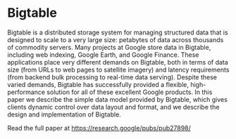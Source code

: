 # Bigtable
Bigtable is a distributed storage system for managing
structured data that is designed to scale to a very
large size: petabytes of data across thousands of
commodity servers. Many projects at Google store data in
Bigtable, including web indexing, Google Earth, and Google
Finance. These applications place very different demands
on Bigtable, both in terms of data size (from URLs to web
pages to satellite imagery) and latency requirements (from
backend bulk processing to real-time data serving). Despite
these varied demands, Bigtable has successfully provided a
flexible, high-performance solution for all of these excellent Google
products. In this paper we describe the simple data model
provided by Bigtable, which gives clients dynamic control
over data layout and format, and we describe the design
and implementation of Bigtable.

Read the full paper at https://research.google/pubs/pub27898/

